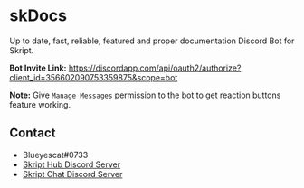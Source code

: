 # skDocs
Up to date, fast, reliable, featured and proper documentation Discord Bot for Skript.

**Bot Invite Link:** https://discordapp.com/api/oauth2/authorize?client_id=356602090753359875&scope=bot

**Note:** Give `Manage Messages` permission to the bot to get reaction buttons feature working.

## Contact
- Blueyescat#0733
- [Skript Hub Discord Server](https://skripthub.net/discord)
- [Skript Chat Discord Server](https://discord.gg/wfkUMXZ)
